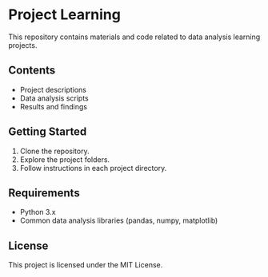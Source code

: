 # Project Learning

This repository contains materials and code related to data analysis learning projects.

## Contents

- Project descriptions
- Data analysis scripts
- Results and findings

## Getting Started

1. Clone the repository.
2. Explore the project folders.
3. Follow instructions in each project directory.

## Requirements

- Python 3.x
- Common data analysis libraries (pandas, numpy, matplotlib)

## License

This project is licensed under the MIT License.
